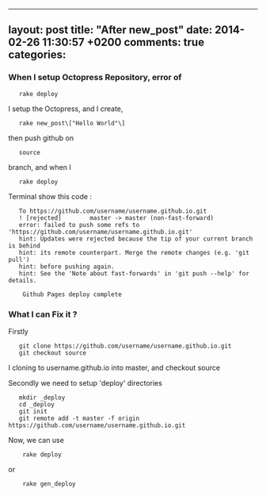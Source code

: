 ---
layout: post
title: "After new_post"
date: 2014-02-26 11:30:57 +0200
comments: true
categories: 
--
### When I setup Octopress Repository, error of
 
 ```
    rake deploy

 ```

I setup the Octopress, and I create,

 ```
    rake new_post\["Hello World"\]

 ```

then push github on

 ```
    source

 ```

branch, and when I

 ```
    rake deploy

 ```

 Terminal show this code :

 ```
    To https://github.com/username/username.github.io.git
    ! [rejected]        master -> master (non-fast-forward)
    error: failed to push some refs to 'https://github.com/username/username.github.io.git'
    hint: Updates were rejected because the tip of your current branch is behind
    hint: its remote counterpart. Merge the remote changes (e.g. 'git pull')
    hint: before pushing again.
    hint: See the 'Note about fast-forwards' in 'git push --help' for details.

     Github Pages deploy complete

 ```

### What I can Fix it ?

 Firstly

 ```
    git clone https://github.com/username/username.github.io.git
    git checkout source

 ```

 I cloning to username.github.io into master, and checkout source

 Secondly we need to setup 'deploy' directories

 ```
    mkdir _deploy
    cd _deploy
    git init
    git remote add -t master -f origin https://github.com/username/username.github.io.git

 ```

Now, we can use

```
    rake deploy
```

or

```
    rake gen_deploy
```